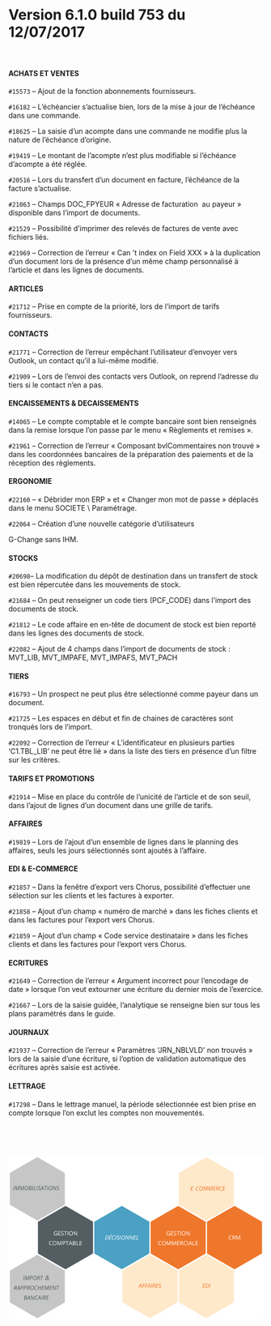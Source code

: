 # Version 6.1.0 build 753 du 12/07/2017
 


#### ACHATS ET VENTES


`#15573` – Ajout de la fonction abonnements fournisseurs.


`#16182` – L’échéancier s’actualise bien, lors de la mise à jour de l’échéance 
 dans une commande.


`#18625` – La saisie d’un acompte dans une commande ne modifie plus la 
 nature de l’échéance d’origine.


`#19419` – Le montant de l’acompte n’est plus modifiable si l’échéance 
 d’acompte a été réglée.


`#20516` – Lors du transfert d’un document en facture, l’échéance de la 
 facture s’actualise.


`#21063` – Champs DOC\_FPYEUR « Adresse de facturation  au payeur 
 » disponible dans l’import de documents.


`#21529` – Possibilité d’imprimer des relevés de factures de vente avec 
 fichiers liés.


`#21969` – Correction de l’erreur « Can ’t index on Field XXX » à la duplication 
 d’un document lors de la présence d’un même champ personnalisé à l’article 
 et dans les lignes de documents.


#### ARTICLES


`#21712` – Prise en compte de la priorité, lors de l’import de tarifs 
 fournisseurs.


#### CONTACTS


`#21771` – Correction de l’erreur empêchant l’utilisateur d’envoyer vers 
 Outlook, un contact qu’il a lui-même modifié.


`#21909` – Lors de l’envoi des contacts vers Outlook, on reprend l’adresse 
 du tiers si le contact n’en a pas.


#### ENCAISSEMENTS & DECAISSEMENTS


`#14065` – Le compte comptable et le compte bancaire sont bien renseignés 
 dans la remise lorsque l’on passe par le menu « Règlements et remises 
 ».


`#21961` – Correction de l’erreur « Composant bvlCommentaires non trouvé 
 » dans les coordonnées bancaires de la préparation des paiements et de 
 la réception des règlements.


#### ERGONOMIE


`#22160` – « Débrider mon ERP » et « Changer mon mot de passe » déplacés 
 dans le menu SOCIETE \ Paramétrage.


`#22064` – Création d’une nouvelle catégorie d’utilisateurs 


G-Change sans IHM.


#### STOCKS


`#20698`– La modification du dépôt de destination dans un transfert de 
 stock est bien répercutée dans les mouvements de stock.


`#21684` – On peut renseigner un code tiers (PCF\_CODE) dans l’import des 
 documents de stock.


`#21812` – Le code affaire en en-tête de document de stock est bien reporté 
 dans les lignes des documents de stock.


`#22082` – Ajout de 4 champs dans l’import de documents de stock : MVT\_LIB, 
 MVT\_IMPAFE, MVT\_IMPAFS, MVT\_PACH


#### TIERS


`#16793` – Un prospect ne peut plus être sélectionné comme payeur dans 
 un document.


`#21725` – Les espaces en début et fin de chaines de caractères sont tronqués 
 lors de l’import.


`#22092` – Correction de l’erreur « L’identificateur en plusieurs parties 
 ‘C1.TBL\_LIB’ ne peut être lié » dans la liste des tiers en présence d’un 
 filtre sur les critères.


#### TARIFS ET PROMOTIONS


`#21914` – Mise en place du contrôle de l’unicité de l’article et de son 
 seuil, dans l’ajout de lignes d’un document dans une grille de tarifs.


#### AFFAIRES


`#19819` – Lors de l’ajout d’un ensemble de lignes dans le planning des 
 affaires, seuls les jours sélectionnés sont ajoutés à l’affaire.


#### EDI & E-COMMERCE


`#21857` – Dans la fenêtre d’export vers Chorus, possibilité d’effectuer 
 une sélection sur les clients et les factures à exporter.


`#21858` – Ajout d’un champ « numéro de marché » dans les fiches clients 
 et dans les factures pour l’export vers Chorus.


`#21859` – Ajout d’un champ « Code service destinataire » dans les fiches 
 clients et dans les factures pour l’export vers Chorus.


#### ECRITURES


`#21649` – Correction de l’erreur « Argument incorrect pour l’encodage 
 de date » lorsque l’on veut extourner une écriture du dernier mois de 
 l’exercice.


`#21667` – Lors de la saisie guidée, l’analytique se renseigne bien sur 
 tous les plans paramétrés dans le guide.


#### JOURNAUX


`#21937` – Correction de l’erreur « Paramètres ‘JRN\_NBLVLD’ non trouvés 
 » lors de la saisie d’une écriture, si l’option de validation automatique 
 des écritures après saisie est activée.


#### LETTRAGE


`#17298` – Dans le lettrage manuel, la période sélectionnée est bien prise 
 en compte lorsque l’on exclut les comptes non mouvementés.


 


 


![](../assets/images/Version6/Images/Modules_de_l_ERP.png)



